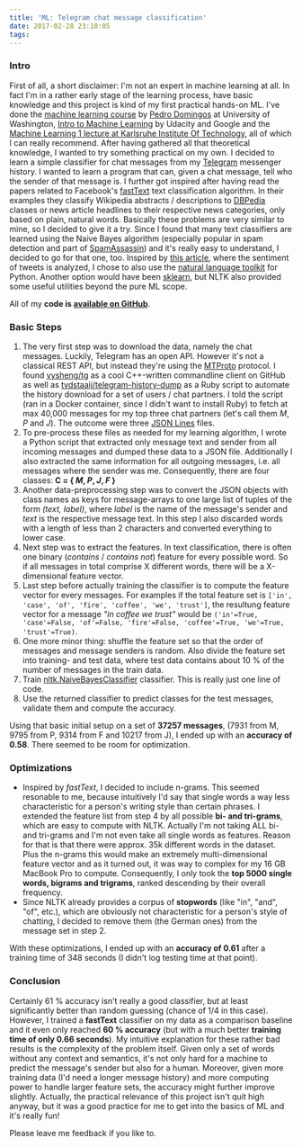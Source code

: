 ```yaml
---
title: 'ML: Telegram chat message classification'
date: 2017-02-28 23:10:05
tags:
---
```


### Intro
First of all, a short disclaimer: I'm not an expert in machine learning at all. In fact I'm in a rather early stage of the learning process, have basic knowledge and this project is kind of my first practical hands-on ML. I've done the [machine learning course](https://www.youtube.com/user/UWCSE/playlists?sort=dd&shelf_id=16&view=50) by [Pedro Domingos](https://homes.cs.washington.edu/~pedrod/) at University of Washington, [Intro to Machine Learning](https://www.udacity.com/course/intro-to-machine-learning--ud120) by Udacity and Google and the [Machine Learning 1 lecture at Karlsruhe Institute Of Technology](https://his.anthropomatik.kit.edu/english/28_315.php), all of which I can really recommend.
After having gathered all that theoretical knowledge, I wanted to try something practical on my own. I decided to learn a simple classifier for chat messages from my [Telegram](https://telegram.com) messenger history. I wanted to learn a program that can, given a chat message, tell who the sender of that message is. I further got inspired after having read the papers related to Facebook's [fastText](https://github.com/facebookresearch/fastText) text classification algorithm. In their examples they classify Wikipedia abstracts / descriptions to [DBPedia](https://dbpedia.org) classes or news article headlines to their respective news categories, only based on plain, natural words. Basically these problems are very similar to mine, so I decided to give it a try. Since I found that many text classifiers are learned using the Naive Bayes algorithm (especially popular in spam detection and part of [SpamAssassin](http://spamassassin.apache.org/)) and it's really easy to understand, I decided to go for that one, too. Inspired by [this article](http://www.laurentluce.com/posts/twitter-sentiment-analysis-using-python-and-nltk/), where the sentiment of tweets is analyzed, I chose to also use the [natural language toolkit](http://www.nltk.org/) for Python. Another option would have been [sklearn](http://scikit-learn.org/), but NLTK also provided some useful utilities beyond the pure ML scope. 

All of my __code is [available on GitHub](https://github.com/n1try/tg-chat-classification/)__.

### Basic Steps
1. The very first step was to download the data, namely the chat messages. Luckily, Telegram has an open API. However it's not a classical REST API, but instead they're using the [MTProto](https://core.telegram.org/mtproto) protocol. I found [vysheng/tg](https://github.com/vysheng/tg) as a cool C++-written commandline client on GitHub as well as [tvdstaaij/telegram-history-dump](https://github.com/tvdstaaij/telegram-history-dump) as a Ruby script to automate the history download for a set of users / chat partners. I told the script (ran in a Docker container, since I didn't want to install Ruby) to fetch at max 40,000 messages for my top three chat partners (let's call them _M_, _P_ and _J_). The outcome were three [JSON Lines](http://jsonlines.org/) files.
2. To pre-process these files as needed for my learning algorithm, I wrote a Python script that extracted only message text and sender from all incoming messages and dumped these data to a JSON file. Additionally I also extracted the same information for all outgoing messages, i.e. all messages where the sender was me. Consequently, there are four classes: __C = { _M_, _P_, _J_, _F_ }__
3. Another data-preprocessing step was to convert the JSON objects with class names as keys for message-arrays to one large list of tuples of the form _(text, label)_, where _label_ is the name of the message's sender and _text_ is the respective message text. In this step I also discarded words with a length of less than 2 characters and converted everything to lower case.
4. Next step was to extract the features. In text classification, there is often one binary (_contains_ / _contains not_) feature for every possible word. So if all messages in total comprise X different words, there will be a X-dimensional feature vector.
5. Last step before actually training the classifier is to compute the feature vector for every messages. For examples if the total feature set is `['in', 'case', 'of', 'fire', 'coffee', 'we', 'trust']`, the resultung feature vector for a message _"in coffee we trust"_ would be `('in'=True, 'case'=False, 'of'=False, 'fire'=False, 'coffee'=True, 'we'=True, 'trust'=True)`.
6. One more minor thing: shuffle the feature set so that the order of messages and message senders is random. Also divide the feature set into training- and test data, where test data contains about 10 % of the number of messages in the train data.
7. Train [nltk.NaiveBayesClassifier](http://www.nltk.org/api/nltk.classify.html) classifier. This is really just one line of code.
8. Use the returned classifier to predict classes for the test messages, validate them and compute the accuracy.

Using that basic initial setup on a set of __37257 messages__, (7931 from M, 9795 from P, 9314 from F and 10217 from J), I ended up with an __accuracy of 0.58__. There seemed to be room for optimization.

### Optimizations
* Inspired by _fastText_, I decided to include n-grams. This seemed resonable to me, because intuitively I'd say that single words a way less characteristic for a person's writing style than certain phrases. I extended the feature list from step 4 by all possible __bi- and tri-grams__, which are easy to compute with NLTK. Actually I'm not taking ALL bi- and tri-grams and I'm not even take all single words as features. Reason for that is that there were approx. 35k different words in the dataset. Plus the n-grams this would make an extremely multi-dimensional feature vector and as it turned out, it was way to complex for my 16 GB MacBook Pro to compute. Consequently, I only took the __top 5000 single words, bigrams and trigrams__, ranked descending by their overall frequency. 
* Since NLTK already provides a corpus of __stopwords__ (like "in", "and", "of", etc.), which are obviously not characteristic for a person's style of chatting, I decided to remove them (the German ones) from the message set in step 2.

With these optimizations, I ended up with an __accuracy of 0.61__ after a training time of 348 seconds (I didn't log testing time at that point).

### Conclusion
Certainly 61 % accuracy isn't really a good classifier, but at least significantly better than random guessing (chance of 1/4 in this case). However, I trained a __fastText__ classifier on my data as a comparison baseline and it even only reached __60 % accuracy__ (but with a much better __training time of only 0.66 seconds__). 
My intuitive explanation for these rather bad results is the complexity of the problem itself. Given only a set of words without any context and semantics, it's not only hard for a machine to predict the message's sender but also for a human. 
Moreover, given more training data (I'd need a longer message history) and more computing power to handle larger feature sets, the accuracy might further improve slightly.
Actually, the practical relevance of this project isn't quit high anyway, but it was a good practice for me to get into the basics of ML and it's really fun!

Please leave me feedback if you like to.
